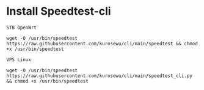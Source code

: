 # Install Speedtest-cli

`STB OpenWrt`
```
wget -O /usr/bin/speedtest https://raw.githubusercontent.com/kurosewu/cli/main/speedtest && chmod +x /usr/bin/speedtest
````
`VPS Linux`
```
wget -O /usr/bin/speedtest https://raw.githubusercontent.com/kurosewu/cli/main/speedtest_cli.py && chmod +x /usr/bin/speedtest
````
